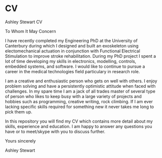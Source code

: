 # CV
Ashley Stewart CV

To Whom It May Concern

I have recently completed my Engineering PhD at the University of Canterbury during which I designed and built an exoskeleton using electomechanical actuation in conjunction with Functional Electrical Stimulation to improve stroke rehabilitation. During my PhD project I spent a lot of time developing my skills in electronics, modelling, controls, embedded systems, and software. I would like to continue to pursue a career in the medical technologies field particulary in research role.

I am a creative and enthusiastic person who gets on well with others. I enjoy problem solving and have a persistently optimistic attitude when faced with challenges. In my spare time I am a jack of all trades master of several type of person who likes to keep busy with a large variety of projects and hobbies such as programming, creative writing, rock climbing. If I am ever lacking specific skills required for something new it never takes me long to pick them up.

In this repository you will find my CV which contains more detail about my skills, experience and education. I am happy to answer any questions you have or to meet/skype with you to discuss further.

Yours sincerely 


Ashley Stewart

